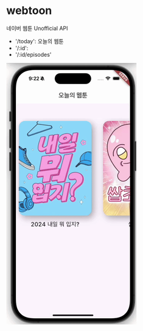 # webtoon

네이버 웹툰 Unofficial API
- '/today': 오늘의 웹툰
- '/:id': 
- '/:id/episodes'

![flutter-webtoon](./assets/image/webtoon.gif)